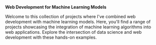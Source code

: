 ****Web Development for Machine Learning Models****

Welcome to this collection of projects where I've combined web development with machine learning models. Here, you'll find a range of projects showcasing the integration of machine learning algorithms into web applications. Explore the intersection of data science and web development with these hands-on examples.

